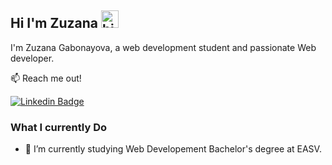 ##  Hi I'm Zuzana <img src="https://user-images.githubusercontent.com/1303154/88677602-1635ba80-d120-11ea-84d8-d263ba5fc3c0.gif" width="28px" height="28px" alt="hi">

I'm Zuzana Gabonayova, a web development student and passionate Web developer. 

:mailbox: Reach me out!

[![Linkedin Badge](https://img.shields.io/badge/-Zuzana-0e76a8?style=flat&labelColor=0e76a8&logo=linkedin&logoColor=white)](https://www.linkedin.com/in/zuzanagabonayova/)

### What I currently Do

- 🔭 I’m currently studying Web Developement Bachelor's degree at EASV.